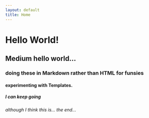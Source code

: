 ```yaml
---
layout: default
title: Home
---
```

# Hello World!
## Medium hello world...
### doing these in Markdown rather than HTML for funsies
#### experimenting with Templates.
##### I can keep going
###### although I think this is... the end...